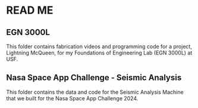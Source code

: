 # READ ME
## EGN 3000L
This folder contains fabrication videos and programming code for a project, Lightning McQueen, for my Foundations of Engineering Lab (EGN 3000L) at USF.

## Nasa Space App Challenge - Seismic Analysis
This folder contains the data and code for the Seismic Analysis Machine that we built for the Nasa Space App Challenge 2024.
